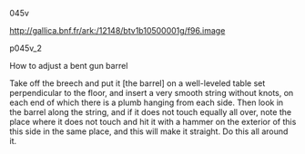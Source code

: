 045v

http://gallica.bnf.fr/ark:/12148/btv1b10500001g/f96.image

p045v_2

How to adjust a bent gun barrel

Take off the breech and put it [the barrel] on a well-leveled table set perpendicular to the floor, and insert a very smooth string without knots, on each end of which there is a plumb hanging from each side. Then look in the barrel along the string, and if it does not touch equally all over, note the place where it does not touch and hit it with a hammer on the exterior of this this side in the same place, and this will make it straight. Do this all around it.
